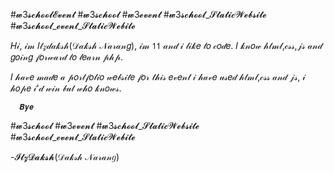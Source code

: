 #𝔀3𝓼𝓬𝓱𝓸𝓸𝓵𝓔𝓿𝓮𝓷𝓽
 #𝔀3𝓼𝓬𝓱𝓸𝓸𝓵 #𝔀3𝓮𝓿𝓮𝓷𝓽 #𝔀3𝓼𝓬𝓱𝓸𝓸𝓵_𝓢𝓽𝓪𝓽𝓲𝓬𝓦𝓮𝓫𝓼𝓲𝓽𝓮 #𝔀3𝓼𝓬𝓱𝓸𝓸𝓵_𝓮𝓿𝓮𝓷𝓽_𝓢𝓽𝓪𝓽𝓲𝓬𝓦𝓮𝓫𝓲𝓽𝓮
 
𝐻𝒾, 𝒾𝓂  𝐼𝓉𝓏𝒹𝒶𝓀𝓈𝒽(𝒟𝒶𝓀𝓈𝒽 𝒩𝒶𝓇𝒶𝓃𝑔), 𝒾𝓂 𝟣𝟣 𝒶𝓃𝒹 𝒾 𝓁𝒾𝓀𝑒 𝓉𝑜 𝒸𝑜𝒹𝑒. 𝐼 𝓀𝓃𝑜𝓌 𝒽𝓉𝓂𝓁,𝒸𝓈𝓈,𝒿𝓈 𝒶𝓃𝒹 𝑔𝑜𝒾𝓃𝑔 𝒻𝑜𝓇𝓌𝒶𝓇𝒹 𝓉𝑜 𝓁𝑒𝒶𝓇𝓃 𝓅𝒽𝓅.
 
𝐼 𝒽𝒶𝓋𝑒 𝓂𝒶𝒹𝑒 𝒶 𝓅𝑜𝓇𝓉𝒻𝑜𝓁𝒾𝑜 𝓌𝑒𝒷𝓈𝒾𝓉𝑒 𝒻𝑜𝓇 𝓉𝒽𝒾𝓈 𝑒𝓋𝑒𝓃𝓉 𝒾 𝒽𝒶𝓋𝑒 𝓊𝓈𝑒𝒹 𝒽𝓉𝓂𝓁,𝒸𝓈𝓈 𝒶𝓃𝒹 𝒿𝓈, 𝒾 𝒽𝑜𝓅𝑒 𝒾'𝒹 𝓌𝒾𝓃 𝒷𝓊𝓉 𝓌𝒽𝑜 𝓀𝓃𝑜𝓌𝓈.
  
      𝑩𝒚𝒆
  
  
#𝔀3𝓼𝓬𝓱𝓸𝓸𝓵  #𝔀3𝓮𝓿𝓮𝓷𝓽  #𝔀3𝓼𝓬𝓱𝓸𝓸𝓵_𝓢𝓽𝓪𝓽𝓲𝓬𝓦𝓮𝓫𝓼𝓲𝓽𝓮  #𝔀3𝓼𝓬𝓱𝓸𝓸𝓵_𝓮𝓿𝓮𝓷𝓽_𝓢𝓽𝓪𝓽𝓲𝓬𝓦𝓮𝓫𝓲𝓽𝓮
 
-𝓘𝓽𝔃𝓓𝓪𝓴𝓼𝓱(𝒟𝒶𝓀𝓈𝒽 𝒩𝒶𝓇𝒶𝓃𝑔)
